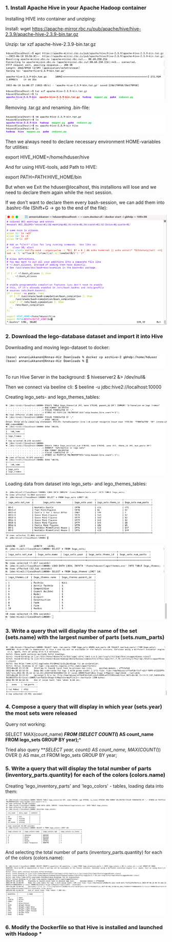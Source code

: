 ### 1. Install Apache Hive in your Apache Hadoop container

Installing HIVE into container and unziping:

Install: wget https://apache-mirror.rbc.ru/pub/apache/hive/hive-2.3.9/apache-hive-2.3.9-bin.tar.gz

Unzip: tar xzf apache-hive-2.3.9-bin.tar.gz 

![Installing HIVE](https://github.com/Annassie/BigData-Hadoop/blob/Anna_Niukkanen_task_4/Anna_Niukkanen_task_4/screenshots/install_hive.png)

Removing .tar.gz and renaming .bin-file:

![Installing HIVE](https://github.com/Annassie/BigData-Hadoop/blob/Anna_Niukkanen_task_4/Anna_Niukkanen_task_4/screenshots/remove_tar_gz.png)

Then we always need to declare necessary environment HOME-variables for utilities:

export HIVE_HOME=/home/hduser/hive

And for using HIVE-tools, add Path to HIVE:

export PATH=$PATH:$HIVE_HOME/bin

But when we Exit the hduser@localhost, this installions will lose and we need to declare them again while the next session.

If we don't want to declare them every bash-session, we can add them into .bashrc-file (Shift+G -> go to the end of the file):

![Installing HIVE](https://github.com/Annassie/BigData-Hadoop/blob/Anna_Niukkanen_task_4/Anna_Niukkanen_task_4/screenshots/bashchange.png)



### 2. Download the lego-database dataset and import it into Hive

Downloading and moving lego-dataset to docker:

![Moving lego-dataset to docker](https://github.com/Annassie/BigData-Hadoop/blob/Anna_Niukkanen_task_4/Anna_Niukkanen_task_4/screenshots/download_lego.png)

To run Hive Server in the background:
$ hiveserver2 &> /dev/null&

Then we connect via beeline cli: 
$ beeline -u jdbc:hive2://localhost:10000 

Creating lego_sets- and lego_themes_tables:

![Creating lego_sets- and lego_themes_tables](https://github.com/Annassie/BigData-Hadoop/blob/Anna_Niukkanen_task_4/Anna_Niukkanen_task_4/screenshots/tables_creating.png)


Loading data from dataset into lego_sets- and lego_themes_tables:

![Loading sets data into lego_sets-table](https://github.com/Annassie/BigData-Hadoop/blob/Anna_Niukkanen_task_4/Anna_Niukkanen_task_4/screenshots/data_sets.png)

![Loading sets data into lego_themes-table](https://github.com/Annassie/BigData-Hadoop/blob/Anna_Niukkanen_task_4/Anna_Niukkanen_task_4/screenshots/load_data_themes.png)

### 3. Write a query that will display the name of the set (sets.name) with the largest number of parts (sets.num_parts)

![Name with max parts](https://github.com/Annassie/BigData-Hadoop/blob/Anna_Niukkanen_task_4/Anna_Niukkanen_task_4/screenshots/name_max_numparts.png)

### 4. Compose a query that will display in which year (sets.year) the most sets were released

Query not working:

SELECT MAX(count_name) ***FROM (SELECT COUNT(*) AS count_name FROM lego_sets GROUP BY year);*** 

Tried also query ***SELECT year, count() AS count_name, MAX(COUNT(*)) OVER () AS max_ct FROM lego_sets GROUP BY year;

### 5. Write a query that will display the total number of parts (inventory_parts.quantity) for each of the colors (colors.name)

Creating 'lego_inventory_parts' and 'lego_colors' - tables, loading data into them:

![Creating color-table](https://github.com/Annassie/BigData-Hadoop/blob/Anna_Niukkanen_task_4/Anna_Niukkanen_task_4/screenshots/create_lego_colors.png)

And selecting the total number of parts (inventory_parts.quantity) for each of the colors (colors.name):

![Quantity of parts for each colors](https://github.com/Annassie/BigData-Hadoop/blob/Anna_Niukkanen_task_4/Anna_Niukkanen_task_4/screenshots/quantity_colors.png)

### 6. Modify the Dockerfile so that Hive is installed and launched with Hadoop *
